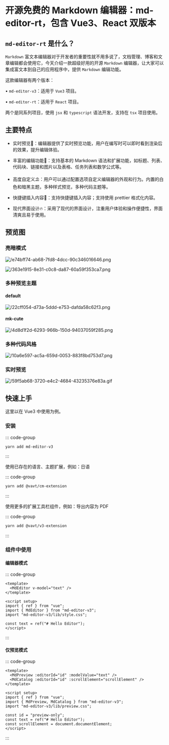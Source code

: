 # 开源免费的 Markdown 编辑器：md-editor-rt，包含 Vue3、React 双版本

<article-info/>

<link-tag :linkList="[{ linkType: 'git', linkText:'md-editor-rt Vue3版本',linkUrl:'https://github.com/imzbf/md-editor-v3'},{ linkType: 'git', linkText:'md-editor-rt React版本',linkUrl:'https://github.com/imzbf/md-editor-rt'},{ linkText:'md-editor-rt 文档',linkUrl:'https://imzbf.github.io/md-editor-rt/zh-CN/api'},{ linkText:'md-editor-rt 在线示例',linkUrl:'https://codesandbox.io/s/elated-khorana-65jmr'}]" />

## `md-editor-rt` 是什么？

`Markdown` 富文本编辑器对于开发者的重要性就不用多说了，文档管理、博客和文章编辑都会使用它，今天介绍一款超级好用的开源 `Markdown` 编辑器，让大家可以集成富文本到自己的应用程序中，提供 `Markdown` 编辑功能。

这款编辑器有两个版本：

• `md-editor-v3`：适用于 `Vue3` 项目。

• `md-editor-rt`：适用于 `React` 项目。

两个是同系列项目，使用 `jsx` 和 `typescript` 语法开发，支持在 `tsx` 项目使用。

## 主要特点

- <imp-text-danger>实时预览</imp-text-danger>🚀：编辑器提供了实时预览功能，用户在编写时可以即时看到渲染后的效果，提升编辑体验。

- <imp-text-danger>丰富的编辑功能</imp-text-danger>🚧：支持基本的 Markdown 语法和扩展功能，如标题、列表、代码块、链接和图片以及表格、任务列表和数学公式等。

- <imp-text-danger>高度自定义</imp-text-danger>⛱️：用户可以通过配置选项自定义编辑器的外观和行为。内置的白色和暗黑主题，多种样式预览，多种代码主题等。

- <imp-text-danger>快捷键插入内容</imp-text-danger>🌈：支持快捷键插入内容；支持使用 prettier 格式化内容。

- <imp-text-danger>现代界面设计</imp-text-danger>🔥：采用了现代的界面设计，注重用户体验和操作便捷性，界面清爽且易于使用。

## 预览图

### 亮暗模式

![/e74bff74-ab68-7fd8-4dcc-90c346016646.png](/e74bff74-ab68-7fd8-4dcc-90c346016646.png)

![/363e1915-8e31-c0c8-da87-60a59f353ca7.png](/363e1915-8e31-c0c8-da87-60a59f353ca7.png)

### 多种预览主题

#### default

![/22cff054-d73a-5ddd-e753-dafda58c62f3.png](/22cff054-d73a-5ddd-e753-dafda58c62f3.png)

#### mk-cute

![/4d8d1f2d-6293-966b-150d-94037059f285.png](/4d8d1f2d-6293-966b-150d-94037059f285.png)

### 多种代码风格

![/10a6e597-ac5a-659d-0053-883f8bd753d7.png](/10a6e597-ac5a-659d-0053-883f8bd753d7.png)

### 实时预览

![/59f5ab68-3720-e4c2-4684-43235376e83a.gif](/59f5ab68-3720-e4c2-4684-43235376e83a.gif)

## 快速上手

这里以在 Vue3 中使用为例。

### 安装

::: code-group

```bash
yarn add md-editor-v3
```

:::

使用已存在的语言、主题扩展，例如：日语

::: code-group

```bash
yarn add @vavt/cm-extension
```

:::

使用更多的扩展工具栏组件，例如：导出内容为 PDF

::: code-group

```bash
yarn add @vavt/v3-extension
```

:::

### 组件中使用

#### 编辑器模式

::: code-group

```vue
<template>
  <MdEditor v-model="text" />
</template>

<script setup>
import { ref } from "vue";
import { MdEditor } from "md-editor-v3";
import "md-editor-v3/lib/style.css";

const text = ref("# Hello Editor");
</script>
```

:::

#### 仅预览模式

::: code-group

```vue
<template>
  <MdPreview :editorId="id" :modelValue="text" />
  <MdCatalog :editorId="id" :scrollElement="scrollElement" />
</template>

<script setup>
import { ref } from "vue";
import { MdPreview, MdCatalog } from "md-editor-v3";
import "md-editor-v3/lib/preview.css";

const id = "preview-only";
const text = ref("# Hello Editor");
const scrollElement = document.documentElement;
</script>
```

:::
